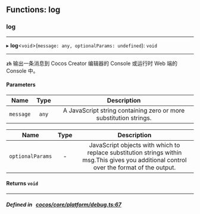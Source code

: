 ## Functions: log

### log


___
▸ **log**<`void`\>(`message: any, optionalParams: undefined`): `void`
___



**`zh`** 输出一条消息到 Cocos Creator 编辑器的 Console 或运行时 Web 端的 Console 中。



#### Parameters

| Name | Type | Description |
| :------: | :------: | :------: |
| `message` | `any` | A JavaScript string containing zero or more substitution strings.  |

| Name | Type | Description |
| :------: | :------: | :------: |
| `optionalParams` | - | JavaScript objects with which to replace substitution strings within msg.This gives you additional control over the format of the output.  |


#### Returns `void` 
___


##### Defined in &nbsp;   [cocos/core/platform/debug.ts:67](https://github.com/cocos-creator/engine/blob/c7bf6b8a9/cocos/core/platform/debug.ts#L67)&nbsp;
